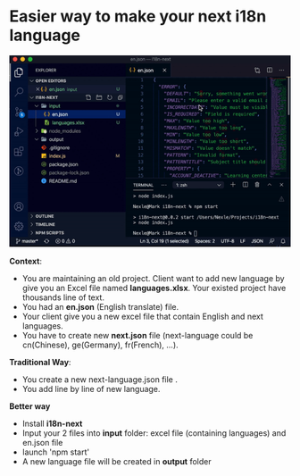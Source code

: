 # Easier way to make your next i18n language

![](description.gif)

**Context**: 
- You are maintaining an old project. Client want to add new language by give you an Excel file named **languages.xlsx**. Your existed project have thousands line of text.
- You had an **en.json** (English translate) file.
- Your client give you a new excel file that contain English and next languages.
- You have to create new **next.json** file (next-language could be cn(Chinese), ge(Germany), fr(French), ...).

**Traditional Way**: 
- You create a new next-language.json file .
- You add line by line of new language.

**Better way**
- Install **i18n-next**
- Input your 2 files into **input** folder: excel file (containing languages) and en.json file
- launch 'npm start'
- A new language file will be created in **output** folder

